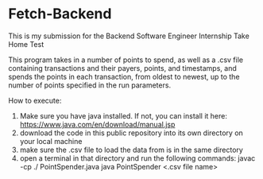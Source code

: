 # Fetch-Backend
This is my submission for the Backend Software Engineer Internship Take Home Test

This program takes in a number of points to spend, as well as a .csv file containing transactions and their payers, points, and timestamps, and spends the points in each transaction, from oldest to newest, up to the number of points specified in the run parameters.

How to execute:
1. Make sure you have java installed. If not, you can install it here: https://www.java.com/en/download/manual.jsp
2. download the code in this public repository into its own directory on your local machine
3. make sure the .csv file to load the data from is in the same directory
6. open a terminal in that directory and run the following commands:
  javac -cp ./ PointSpender.java
  java PointSpender <Points to spend> <.csv file name>

